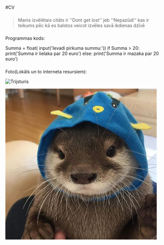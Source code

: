 #CV

###

>Manis izvēlētais citāts ir ''Dont get lost'' jeb ''Nepazūdi'' kas ir teikums pēc kā es balstos veicot izvēles savā ikdienas dzīvē

###
Programmas kods:

Summa = float( input('Ievadi pirkuma summu:'))
if Summa > 20:
    print('Summa ir lielaka par 20 euro')
else:
    print('Summa ir mazaka par 20 euro')

###

Foto(Lokāls un to interneta resursiem):

![Trijsturis](https://cdn.discordapp.com/attachments/746044143142436954/805891731483787284/220px-Yanghui_triangle.png)

![Mazs dzivnieks ar cepuri](mazsdzivnieks.jpg)

###